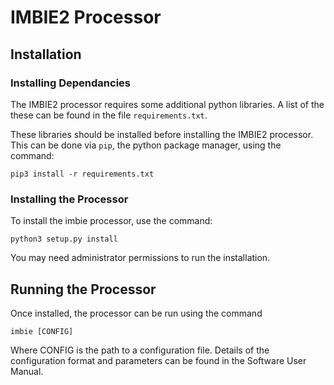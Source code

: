 # IMBIE2 Processor

## Installation

### Installing Dependancies

The IMBIE2 processor requires some additional python libraries. A
list of the these can be found in the file `requirements.txt`.

These libraries should be installed before installing the IMBIE2
processor. This can be done via `pip`, the python package manager,
using the command:

    pip3 install -r requirements.txt

### Installing the Processor

To install the imbie processor, use the command:

    python3 setup.py install

You may need administrator permissions to run the installation.


## Running the Processor

Once installed, the processor can be run using the command

    imbie [CONFIG]

Where CONFIG is the path to a configuration file. Details of the
configuration format and parameters can be found in the Software
User Manual.
